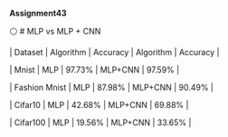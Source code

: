  **Assignment43**
 
⚪ # MLP vs MLP + CNN

| Dataset       | Algorithm   | Accuracy | Algorithm   | Accuracy |

| Mnist         |    MLP      | 97.73%   | MLP+CNN     | 97.59%   |

| Fashion Mnist |    MLP      | 87.98%   | MLP+CNN     | 90.49%   |

| Cifar10       |    MLP      | 42.68%   | MLP+CNN     | 69.88%   |

| Cifar100      |    MLP      | 19.56%   | MLP+CNN     | 33.65%   |
